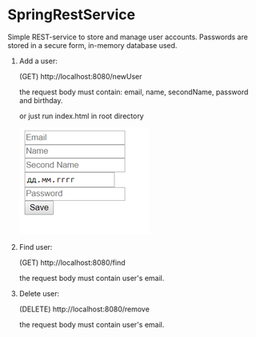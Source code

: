 # SpringRestService
Simple REST-service to store and manage user accounts.
Passwords are stored in a secure form, in-memory database used. 


1) Add a user:

    (GET) http://localhost:8080/newUser

    the request body must contain: email, name, secondName, password and birthday.
    
    or just run index.html in root directory
    
    ![Screenshot](screenshot.png)
    
2) Find user:

    (GET) http://localhost:8080/find
    
    the request body must contain user's email.
    
3) Delete user:

    (DELETE) http://localhost:8080/remove
    
    the request body must contain user's email.
